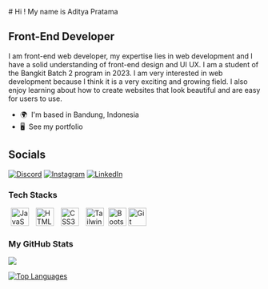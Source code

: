 #[](https://user-images.githubusercontent.com/18350557/176309783-0785949b-9127-417c-8b55-ab5a4333674e.gif) Hi ! My name is Aditya Pratama

## Front-End Developer

I am front-end web developer, my expertise lies in web development and I have a solid understanding of front-end design and UI UX. I am a student of the Bangkit Batch 2 program in 2023. I am very interested in web development because I think it is a very exciting and growing field. I also enjoy learning about how to create websites that look beautiful and are easy for users to use.

- 🌍  I'm based in Bandung, Indonesia
- 🖥️  See my portfolio

## Socials
[![Discord](https://img.shields.io/badge/Discord-%237289DA.svg?logo=discord&logoColor=white)](https://discord.gg/Z5U2zDs4) 
[![Instagram](https://img.shields.io/badge/Instagram-%23E4405F.svg?logo=Instagram&logoColor=white)](https://instagram.com/adittyapn) 
[![LinkedIn](https://img.shields.io/badge/LinkedIn-%230077B5.svg?logo=linkedin&logoColor=white)](https://www.linkedin.com/in/aditya-pratama-8b4839267/)

### Tech Stacks
<p align="left">
<a style="margin: 5px" href="https://developer.mozilla.org/en-US/docs/Web/JavaScript" target="_blank" rel="noreferrer"><img src="https://raw.githubusercontent.com/danielcranney/readme-generator/main/public/icons/skills/javascript-colored.svg" width="36" height="36" alt="JavaScript" /></a>
<a style="margin: 5px" href="https://developer.mozilla.org/en-US/docs/Glossary/HTML5" target="_blank" rel="noreferrer"><img src="https://raw.githubusercontent.com/danielcranney/readme-generator/main/public/icons/skills/html5-colored.svg" width="36" height="36" alt="HTML5" /></a>
<a style="margin: 5px" href="https://www.w3.org/TR/CSS/#css" target="_blank" rel="noreferrer"><img src="https://raw.githubusercontent.com/danielcranney/readme-generator/main/public/icons/skills/css3-colored.svg" width="36" height="36" alt="CSS3" /></a>
<a style="margin: 5px" href="https://tailwindcss.com/" target="_blank" rel="noreferrer"><img src="https://raw.githubusercontent.com/danielcranney/readme-generator/main/public/icons/skills/tailwindcss-colored.svg" width="36" height="36" alt="TailwindCSS" /></a>
<a href="https://getbootstrap.com/" target="_blank" rel="noreferrer"><img src="https://raw.githubusercontent.com/danielcranney/readme-generator/main/public/icons/skills/bootstrap-colored.svg" width="36" height="36" alt="Bootstrap" /></a>
<a href="https://git-scm.com/" target="_blank" rel="noreferrer"><img src="https://raw.githubusercontent.com/danielcranney/readme-generator/main/public/icons/skills/git-colored.svg" width="36" height="36" alt="Git" /></a>
</p>

### My GitHub Stats

<a href="http://www.github.com/Adittyapn"><img src="https://github-readme-streak-stats.herokuapp.com/?user=Adittyapn&stroke=ffffff&background=1c1917&ring=0891b2&fire=0891b2&currStreakNum=ffffff&currStreakLabel=0891b2&sideNums=ffffff&sideLabels=ffffff&dates=ffffff&hide_border=true" /></a>

<a href="https://github.com/Adittyapn" align="left"><img src="https://github-readme-stats-git-masterrstaa-rickstaa.vercel.app/api/top-langs/?username=Adittyapn&langs_count=10&title_color=0891b2&text_color=ffffff&icon_color=0891b2&bg_color=1c1917&hide_border=true&locale=en&custom_title=Top%20%Languages" alt="Top Languages" /></a>

